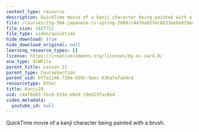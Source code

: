 ```yaml
---
content_type: resource
description: QuickTime movie of a kanji character being painted with a brush.
file: /courses/21g-504-japanese-iv-spring-2009/c44f0ab5fec6b33ee0a919ed15fac8ed_Kanji29.mov
file_size: 1827711
file_type: video/quicktime
hide_download: true
hide_download_original: null
learning_resource_types: []
license: https://creativecommons.org/licenses/by-nc-sa/4.0/
ocw_type: OCWFile
parent_title: Lesson 21
parent_type: CourseSection
parent_uid: bffa1146-720a-039c-9aec-636a7a7ab4cd
resourcetype: Other
title: Kanji29
uid: c44f0ab5-fec6-b33e-e0a9-19ed15fac8ed
video_metadata:
  youtube_id: null
---
```

QuickTime movie of a kanji character being painted with a brush.